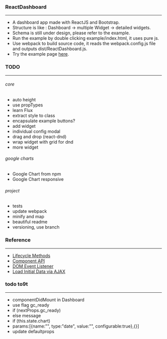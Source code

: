 ### ReactDashboard
---
* A dashboard app made with ReactJS and Bootstrap.
* Structure is like : Dashboard -> multiple Widget -> detailed widgets.
* Schema is still under design, please refer to the example.
* Run the example by double clicking example/index.html, it uses pure js.
* Use webpack to build source code, it reads the webpack.config.js file and outputs dist/ReactDashboard.js.
* Try the example page [here](http://gjk0090.github.io/ReactDashboard "ReactDashboard Example").

### TODO
---
###### core
* auto height
* use propTypes
* learn Flux
* extract style to class
* encapsulate example buttons?
* add widget
* individual config modal
* drag and drop (react-dnd)
* wrap widget with grid for dnd
* more widget

###### google charts
* Google Chart from npm
* Google Chart responsive

###### project
* tests
* update webpack
* minify and map
* beautiful readme
* versioning, use branch


### Reference
---
* [Lifecycle Methods](https://facebook.github.io/react/docs/component-specs.html)
* [Component API](https://facebook.github.io/react/docs/component-api.html)
* [DOM Event Listener](https://facebook.github.io/react/tips/dom-event-listeners.html)
* [Load Initial Data via AJAX](https://facebook.github.io/react/tips/initial-ajax.html)

### todo to9t
---
* componentDidMount in Dashboard
* use flag gc_ready
* if (nextProps.gc_ready)
* else message
* if (this.state.chart)
* params:[{name:"", type:"date", value:"", configurable:true},{}]
* update defaultprops
